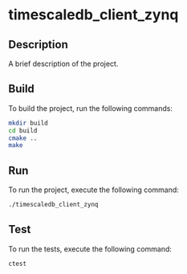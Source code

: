 # timescaledb_client_zynq

## Description
A brief description of the project.

## Build
To build the project, run the following commands:
```sh
mkdir build
cd build
cmake ..
make
```

## Run
To run the project, execute the following command:
```sh
./timescaledb_client_zynq
```

## Test
To run the tests, execute the following command:
```sh
ctest
```
